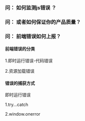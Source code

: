 ### 问： 如何监测js错误 ？

### 问： 或者如何保证你的产品质量？

### 问： 前端错误如何上报？



#### 前端错误的分类

1.即时运行错误-代码错误

2.资源加载错误



#### 错误的捕获方式

即时运行错误

1.try...catch

2.window.onerror










